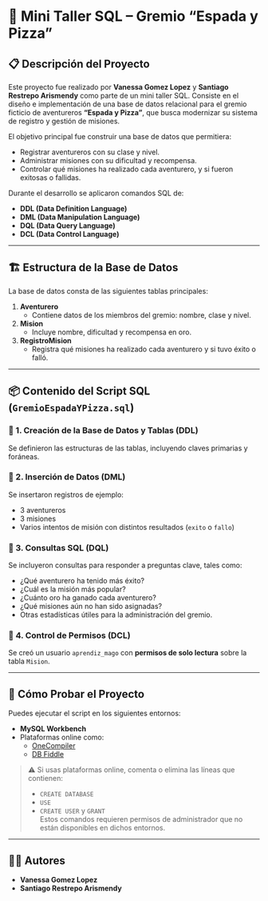 # 🧙 Mini Taller SQL – Gremio “Espada y Pizza”

## 📋 Descripción del Proyecto

Este proyecto fue realizado por **Vanessa Gomez Lopez** y **Santiago Restrepo Arismendy** como parte de un mini taller SQL. Consiste en el diseño e implementación de una base de datos relacional para el gremio ficticio de aventureros **“Espada y Pizza”**, que busca modernizar su sistema de registro y gestión de misiones.

El objetivo principal fue construir una base de datos que permitiera:

- Registrar aventureros con su clase y nivel.
- Administrar misiones con su dificultad y recompensa.
- Controlar qué misiones ha realizado cada aventurero, y si fueron exitosas o fallidas.

Durante el desarrollo se aplicaron comandos SQL de:

- **DDL (Data Definition Language)**
- **DML (Data Manipulation Language)**
- **DQL (Data Query Language)**
- **DCL (Data Control Language)**

---

## 🏗️ Estructura de la Base de Datos

La base de datos consta de las siguientes tablas principales:

1. **Aventurero**
   - Contiene datos de los miembros del gremio: nombre, clase y nivel.
2. **Mision**
   - Incluye nombre, dificultad y recompensa en oro.
3. **RegistroMision**
   - Registra qué misiones ha realizado cada aventurero y si tuvo éxito o falló.

---

## 📦 Contenido del Script SQL (`GremioEspadaYPizza.sql`)

### 🔹 1. Creación de la Base de Datos y Tablas (DDL)
Se definieron las estructuras de las tablas, incluyendo claves primarias y foráneas.

### 🔹 2. Inserción de Datos (DML)
Se insertaron registros de ejemplo:
- 3 aventureros
- 3 misiones
- Varios intentos de misión con distintos resultados (`exito` o `fallo`)

### 🔹 3. Consultas SQL (DQL)
Se incluyeron consultas para responder a preguntas clave, tales como:
- ¿Qué aventurero ha tenido más éxito?
- ¿Cuál es la misión más popular?
- ¿Cuánto oro ha ganado cada aventurero?
- ¿Qué misiones aún no han sido asignadas?
- Otras estadísticas útiles para la administración del gremio.

### 🔹 4. Control de Permisos (DCL)
Se creó un usuario `aprendiz_mago` con **permisos de solo lectura** sobre la tabla `Mision`.

---

## 🧪 Cómo Probar el Proyecto

Puedes ejecutar el script en los siguientes entornos:

- **MySQL Workbench**
- Plataformas online como:
  - [OneCompiler](https://onecompiler.com/mysql)
  - [DB Fiddle](https://dbfiddle.uk/)

> ⚠️ Si usas plataformas online, comenta o elimina las líneas que contienen:
> - `CREATE DATABASE`
> - `USE`
> - `CREATE USER` y `GRANT`  
> Estos comandos requieren permisos de administrador que no están disponibles en dichos entornos.

---

## 👨‍💻 Autores

- **Vanessa Gomez Lopez**  
- **Santiago Restrepo Arismendy**

